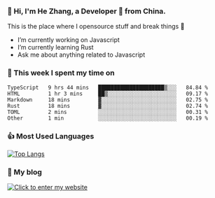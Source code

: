 ### 👋 Hi, I'm He Zhang, a Developer 🚀 from China.

This is the place where I opensource stuff and break things :rofl:

- I’m currently working on Javascript
- I’m currently learning Rust
- Ask me about anything related to Javascript

### 💪 This week I spent my time on 
<!--START_SECTION:waka-->

```text
TypeScript   9 hrs 44 mins   █████████████████████▒░░░   84.84 %
HTML         1 hr 3 mins     ██▒░░░░░░░░░░░░░░░░░░░░░░   09.17 %
Markdown     18 mins         ▓░░░░░░░░░░░░░░░░░░░░░░░░   02.75 %
Rust         18 mins         ▓░░░░░░░░░░░░░░░░░░░░░░░░   02.74 %
TOML         2 mins          ░░░░░░░░░░░░░░░░░░░░░░░░░   00.31 %
Other        1 min           ░░░░░░░░░░░░░░░░░░░░░░░░░   00.19 %
```

<!--END_SECTION:waka-->

### 👍 Most Used Languages
[![Top Langs](https://github-readme-stats.vercel.app/api/top-langs/?username=zhanghecool&layout=compact)](https://zhanghe.cool)

### 🌈 My blog 
[![Click to enter my website](https://cdn.jsdelivr.net/gh/zhanghecool/assets/images/gif/zhanghecools.gif)](https://zhanghe.cool)
